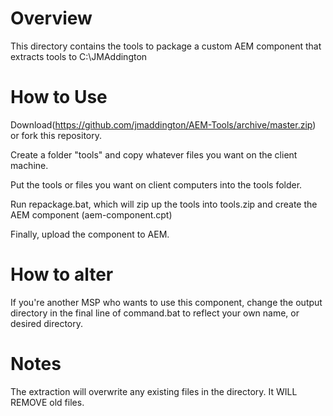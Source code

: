 # Overview # 
This directory contains the tools to package a custom AEM component that extracts tools to C:\JMAddington

# How to Use #
Download(https://github.com/jmaddington/AEM-Tools/archive/master.zip) or fork this repository.

Create a folder "tools" and copy whatever files you want on the client machine.

Put the tools or files you want on client computers into the tools folder.

Run repackage.bat, which will zip up the tools into tools.zip and create the AEM component (aem-component.cpt)

Finally, upload the component to AEM.

# How to alter #
If you're another MSP who wants to use this component, change the output directory in the final line of command.bat to reflect your own name, or desired directory.

# Notes #
The extraction will overwrite any existing files in the directory. It WILL REMOVE old files.